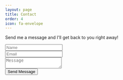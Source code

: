 ```yaml
---
layout: page
title: Contact
order: 4
icon: fa-envelope
---
```


<p>Send me a message and I'll get back to you right away!</p>

<form method="post" action="https://formspree.io/xlelgrly">
  <div class="row">
    <div class="6u 12u$(mobile)"><input type="text" name="name" placeholder="Name" /></div>
    <div class="6u$ 12u$(mobile)"><input type="text" name="email" placeholder="Email" /></div>
    <div class="12u$">
      <textarea name="message" placeholder="Message"></textarea>
    </div>
    <div class="12u$">
      <input type="submit" value="Send Message" />
    </div>
  </div>
</form>